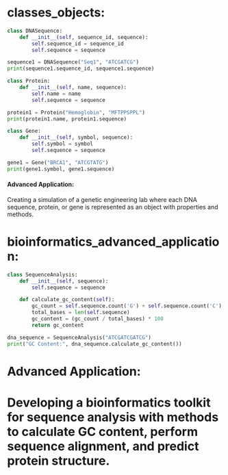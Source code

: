 # classes_objects:
```python
class DNASequence:
    def __init__(self, sequence_id, sequence):
        self.sequence_id = sequence_id
        self.sequence = sequence

sequence1 = DNASequence("Seq1", "ATCGATCG")
print(sequence1.sequence_id, sequence1.sequence)

class Protein:
    def __init__(self, name, sequence):
        self.name = name
        self.sequence = sequence

protein1 = Protein("Hemoglobin", "MFTPPSPPL")
print(protein1.name, protein1.sequence)

class Gene:
    def __init__(self, symbol, sequence):
        self.symbol = symbol
        self.sequence = sequence

gene1 = Gene("BRCA1", "ATCGTATG")
print(gene1.symbol, gene1.sequence)
```
#### Advanced Application:

Creating a simulation of a genetic engineering lab where each DNA sequence, protein, or gene is represented as an object with properties and methods.

# bioinformatics_advanced_application:
```python
class SequenceAnalysis:
    def __init__(self, sequence):
        self.sequence = sequence

    def calculate_gc_content(self):
        gc_count = self.sequence.count('G') + self.sequence.count('C')
        total_bases = len(self.sequence)
        gc_content = (gc_count / total_bases) * 100
        return gc_content

dna_sequence = SequenceAnalysis("ATCGATCGATCG")
print("GC Content:", dna_sequence.calculate_gc_content())
```
# Advanced Application:

# Developing a bioinformatics toolkit for sequence analysis with methods to calculate GC content, perform sequence alignment, and predict protein structure.

